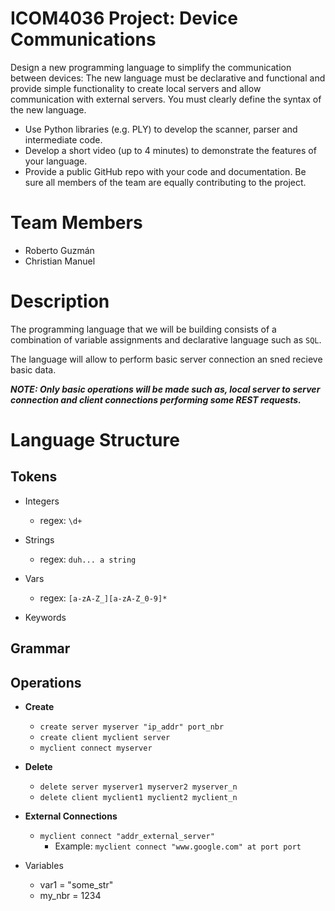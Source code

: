 # ICOM4036 Project: Device Communications

Design a new programming language to simplify the communication between
devices: The new language must be declarative and functional and provide
simple functionality to create local servers and allow communication with
external servers. You must clearly define the syntax of the new language.

-  Use Python libraries (e.g. PLY) to develop the scanner, parser and
intermediate code.
- Develop a short video (up to 4 minutes) to demonstrate the features of your
language.
- Provide a public GitHub repo with your code and documentation. Be sure all
members of the team are equally contributing to the project.

# Team Members

- Roberto Guzmán
- Christian Manuel

# Description

The programming language that we will be building consists of a combination of variable assignments and declarative language such as `SQL`.

The language will allow to perform basic server connection an sned recieve basic data.

***NOTE: Only basic operations will be made such as, local server to server connection and client connections performing some REST requests.***

# Language Structure

## Tokens
- Integers
  - regex: `\d+`
- Strings
  - regex: `duh... a string`
- Vars
  - regex: `[a-zA-Z_][a-zA-Z_0-9]*`

- Keywords

## Grammar

## Operations
- **Create**
    - `create server myserver "ip_addr" port_nbr`
    - `create client myclient server`
    - `myclient connect myserver`

- **Delete**
    - `delete server myserver1 myserver2 myserver_n`
    - `delete client myclient1 myclient2 myclient_n`

- **External Connections**
    - `myclient connect "addr_external_server"`
        - Example: `myclient connect "www.google.com" at port port`

- Variables
    - var1 = "some_str"
    - my_nbr = 1234





